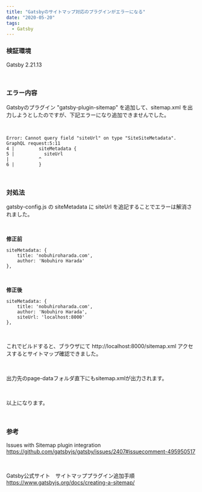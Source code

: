 ```yaml
---
title: "Gatsbyのサイトマップ対応のプラグインがエラーになる"
date: "2020-05-20"
tags:
  - Gatsby
---
```


### 検証環境

Gatsby 2.21.13

<br />

### エラー内容

Gatsbyのプラグイン "gatsby-plugin-sitemap" を追加して、sitemap.xml を出力しようとしたのですが、下記エラーになり追加できませんでした。

<br />

    Error: Cannot query field "siteUrl" on type "SiteSiteMetadata".
    GraphQL request:5:11
    4 |         siteMetadata {
    5 |           siteUrl
    |           ^
    6 |         }

<br />

### 対処法

gatsby-config.js の siteMetadata に siteUrl を追記することでエラーは解消されました。

<br />

**修正前**

    siteMetadata: {
        title: 'nobuhiroharada.com',
        author: 'Nobuhiro Harada'
    },

<br />

**修正後**

    siteMetadata: {
        title: 'nobuhiroharada.com',
        author: 'Nobuhiro Harada',
        siteUrl: 'localhost:8000'
    },

<br />

これでビルドすると、ブラウザにて http://localhost:8000/sitemap.xml アクセスするとサイトマップ確認できました。

<br />

出力先のpage-dataフォルダ直下にもsitemap.xmlが出力されます。

<br />

以上になります。

<br />

### 参考
Issues with Sitemap plugin integration
https://github.com/gatsbyjs/gatsby/issues/2407#issuecomment-495950517

<br />

Gatsby公式サイト　サイトマッププラグイン追加手順
https://www.gatsbyjs.org/docs/creating-a-sitemap/